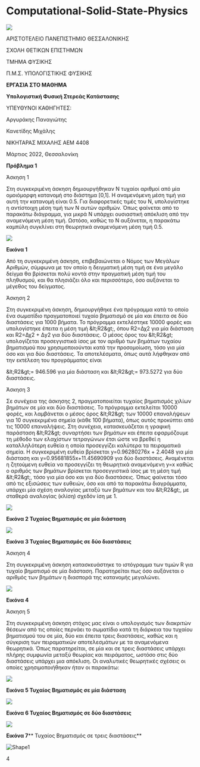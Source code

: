 # Computational-Solid-State-Physics
![](RackMultipart20220523-1-o89xzv_html_2ceabafca33cc587.png)

ΑΡΙΣΤΟΤΕΛΕΙΟ ΠΑΝΕΠΙΣΤΗΜΙΟ ΘΕΣΣΑΛΟΝΙΚΗΣ

ΣΧΟΛΗ ΘΕΤΙΚΩΝ ΕΠΙΣΤΗΜΩΝ

ΤΜΗΜΑ ΦΥΣΙΚΗΣ

Π.Μ.Σ. ΥΠΟΛΟΓΙΣΤΙΚΗΣ ΦΥΣΙΚΗΣ

**ΕΡΓΑΣΙΑ ΣΤΟ ΜΑΘΗΜΑ**

**Υπολογιστική Φυσική Στερεάς Κατάστασης**

ΥΠΕΥΘΥΝΟΙ ΚΑΘΗΓΗΤΕΣ:

Αργυράκης Παναγιώτης

Κανετίδης Μιχάλης

ΝΙΚΗΤΑΡΑΣ ΜΙΧΑΛΗΣ ΑΕΜ 4408

Μάρτιος 2022, Θεσσαλονίκη

**Πρόβλημα 1**

Άσκηση 1

Στη συγκεκριμένη άσκηση δημιουργήθηκαν Ν τυχαίοι αριθμοί από μία ομοιόμορφη κατανομή στο διάστημα [0,1]. Η αναμενόμενη μέση τιμή για αυτή την κατανομή είναι 0.5. Για διαφορετικές τιμές του Ν, υπολογίστηκε η αντίστοιχη μέση τιμή των Ν αυτών αριθμών. Όπως φαίνεται από το παρακάτω διάγραμμα, για μικρά Ν υπάρχει ουσιαστική απόκλιση από την αναμενόμενη μέση τιμή. Ωστόσο, καθώς το Ν αυξάνεται, η παρακάτω καμπύλη συγκλίνει στη θεωρητικά αναμενόμενη μέση τιμή 0.5.

![](RackMultipart20220523-1-o89xzv_html_e83d4d3e1a518c61.png)

**Εικόνα 1**

Από τη συγκεκριμένη άσκηση, επιβεβαιώνεται ο Νόμος των Μεγάλων Αριθμών, σύμφωνα με τον οποίο η δειγματική μέση τιμή σε ένα μεγάλο δείγμα θα βρίσκεται πολύ κοντά στην πραγματική μέση τιμή του πληθυσμού, και θα πλησιάζει όλο και περισσότερο, όσο αυξάνεται το μέγεθος του δείγματος.

Άσκηση 2

Στη συγκεκριμένη άσκηση, δημιουργήθηκε ένα πρόγραμμα κατά το οποίο ένα σωματίδιο πραγματοποιεί τυχαίο βηματισμό σε μία και έπειτα σε δύο διαστάσεις για 1000 βήματα. Το πρόγραμμα εκτελέστηκε 10000 φορές και υπολογίστηκε έπειτα η μέση τιμή \&lt;R2\&gt;, όπου R2=Δχ2 για μία διάσταση και R2=Δχ2 + Δy2 για δύο διαστάσεις. Ο μέσος όρος του \&lt;R2\&gt; υπολογίζεται προσεγγιστικά ίσος με τον αριθμό των βημάτων τυχαίου βηματισμού που χρησιμοποιούνται κατά την προσομοίωση, τόσο για μία όσο και για δύο διαστάσεις. Τα αποτελέσματα, όπως αυτά λήφθηκαν από την εκτέλεση του προγράμματος είναι

\&lt;R2\&gt;= 946.596 για μία διάσταση και \&lt;R2\&gt;= 973.5272 για δύο διαστάσεις.

Άσκηση 3

Σε συνέχεια της άσκησης 2, πραγματοποιείται τυχαίος βηματισμός χιλίων βημάτων σε μία και δύο διαστάσεις. Το πρόγραμμα εκτελείται 10000 φορές, και λαμβάνεται ο μέσος όρος \&lt;R2\&gt; των 10000 επαναλήψεων για 10 συγκεκριμένα σημεία (κάθε 100 βήματα), όπως αυτός προκύπτει από τις 10000 επαναλήψεις. Στη συνέχεια, κατασκευάζεται η γραφική παράσταση \&lt;R2\&gt; συναρτήσει των βημάτων και έπειτα εφαρμόζουμε τη μέθοδο των ελαχίστων τετραγώνων έτσι ώστε να βρεθεί η καταλληλότερη ευθεία η οποία προσεγγίζει καλύτερα τα πειραματικά σημεία. Η συγκεκριμένη ευθεία βρίσκεται y=0.96280276x + 2.4048 για μία διάσταση και y=0.95681855x+11.45690909 για δύο διαστάσεις. Αναμένεται η ζητούμενη ευθεία να προσεγγίζει τη θεωρητικά αναμενόμενη y=x καθώς ο αριθμός των βημάτων βρίσκεται προσεγγιστικά ίσος με τη μέση τιμή \&lt;R2\&gt;, τόσο για μία όσο και για δύο διαστάσεις. Όπως φαίνεται τόσο από τις εξισώσεις των ευθειών, όσο και από τα παρακάτω διαγράμματα, υπάρχει μία σχέση αναλογίας μεταξύ των βημάτων και του \&lt;R2\&gt;, με σταθερά αναλογίας (κλίση) σχεδόν ίση με 1.

![](RackMultipart20220523-1-o89xzv_html_d8a392d54a37dbce.png)

**Εικόνα 2 Τυχαίος Βηματισμός σε μία διάσταση**

![](RackMultipart20220523-1-o89xzv_html_edd2f2520b8b124c.png)

**Εικόνα 3 Τυχαίος Βηματισμός σε δύο διαστάσεις**

Άσκηση 4

Στη συγκεκριμένη άσκηση κατασκευάστηκε το ιστόγραμμα των τιμών R για τυχαίο βηματισμό σε μία διάσταση. Παρατηρείται πως όσο αυξάνεται ο αριθμός των βημάτων η διασπορά της κατανομής μεγαλώνει.

![](RackMultipart20220523-1-o89xzv_html_1b873b7caa0863c0.png)

**Εικόνα 4**

Άσκηση 5

Στη συγκεκριμένη άσκηση στόχος μας είναι ο υπολογισμός των διακριτών θέσεων από τις οποίες περνάει το σωματίδιο κατά τη διάρκεια του τυχαίου βηματισμού του σε μία, δύο και έπειτα τρεις διαστάσεις, καθώς και η σύγκριση των πειραματικών αποτελεσμάτων με τα αναμενόμενα θεωρητικά. Όπως παρατηρείται, σε μία και σε τρεις διαστάσεις υπάρχει πλήρης συμφωνία μεταξύ θεωρίας και πειράματος, ωστόσο στις δύο διαστάσεις υπάρχει μια απόκλιση. Οι αναλυτικές θεωρητικές σχέσεις οι οποίες χρησιμοποιήθηκαν ήταν οι παρακάτω:

![](RackMultipart20220523-1-o89xzv_html_46c2939df7aea8ae.png)

**Εικόνα 5 Τυχαίος Βηματισμός σε μία διάσταση**

![](RackMultipart20220523-1-o89xzv_html_de675690f67f61d.png)

**Εικόνα 6 Τυχαίος Βηματισμός σε δύο διαστάσεις**

![](RackMultipart20220523-1-o89xzv_html_90b0bf5b7f32320f.png)

**Εικόνα 7**** Τυχαίος Βηματισμός σε τρεις διαστάσεις**

![Shape1](RackMultipart20220523-1-o89xzv_html_7b89e2691ea754f7.gif)

4
